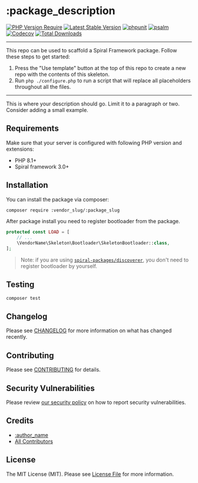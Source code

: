 # :package_description

[![PHP Version Require](https://poser.pugx.org/:vendor_slug/:package_slug/require/php)](https://packagist.org/packages/:vendor_slug/:package_slug)
[![Latest Stable Version](https://poser.pugx.org/:vendor_slug/:package_slug/v/stable)](https://packagist.org/packages/:vendor_slug/:package_slug)
[![phpunit](https://github.com/:vendor_slug/:package_slug/actions/workflows/phpunit.yml/badge.svg)](https://github.com/:vendor_slug/:package_slug/actions)
[![psalm](https://github.com/:vendor_slug/:package_slug/actions/workflows/psalm.yml/badge.svg)](https://github.com/:vendor_slug/:package_slug/actions)
[![Codecov](https://codecov.io/gh/:vendor_slug/:package_slug/branch/master/graph/badge.svg)](https://codecov.io/gh/:vendor_slug/:package_slug/)
[![Total Downloads](https://poser.pugx.org/:vendor_slug/:package_slug/downloads)](https://packagist.org/:vendor_slug/:package_slug/phpunit)

<!--delete-->
---
This repo can be used to scaffold a Spiral Framework package. Follow these steps to get started:

1. Press the "Use template" button at the top of this repo to create a new repo with the contents of this skeleton.
2. Run `php ./configure.php` to run a script that will replace all placeholders throughout all the files.
---
<!--/delete-->
This is where your description should go. Limit it to a paragraph or two. Consider adding a small example.


## Requirements

Make sure that your server is configured with following PHP version and extensions:

- PHP 8.1+
- Spiral framework 3.0+

## Installation

You can install the package via composer:

```bash
composer require :vendor_slug/:package_slug
```

After package install you need to register bootloader from the package.

```php
protected const LOAD = [
    // ...
    \VendorName\Skeleton\Bootloader\SkeletonBootloader::class,
];
```

> Note: if you are using [`spiral-packages/discoverer`](https://github.com/spiral-packages/discoverer),
> you don't need to register bootloader by yourself.

## Testing

```bash
composer test
```

## Changelog

Please see [CHANGELOG](CHANGELOG.md) for more information on what has changed recently.

## Contributing

Please see [CONTRIBUTING](.github/CONTRIBUTING.md) for details.

## Security Vulnerabilities

Please review [our security policy](../../security/policy) on how to report security vulnerabilities.

## Credits

- [:author_name](https://github.com/:author_username)
- [All Contributors](../../contributors)

## License

The MIT License (MIT). Please see [License File](LICENSE) for more information.
